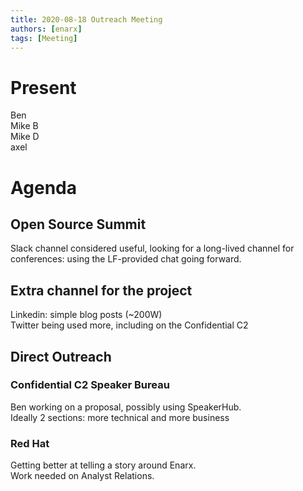 ```yaml
---
title: 2020-08-18 Outreach Meeting
authors: [enarx]
tags: [Meeting]
---
```

# Present
Ben  
Mike B  
Mike D  
axel

# Agenda

## Open Source Summit
Slack channel considered useful, looking for a long-lived channel for conferences: using the LF-provided chat going forward.

## Extra channel for the project
Linkedin: simple blog posts (~200W)  
Twitter being used more, including on the Confidential C2

## Direct Outreach

### Confidential C2 Speaker Bureau
Ben working on a proposal, possibly using SpeakerHub.  
Ideally 2 sections: more technical and more business

### Red Hat
Getting better at telling a story around Enarx.  
Work needed on Analyst Relations.